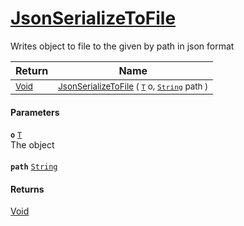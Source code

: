 # [JsonSerializeToFile](./SerializationHelper-100664141.md)

Writes object to file to the given by path in json format

| Return | Name | 
| --- | --- | 
| <sub>[Void](https://docs.microsoft.com/en-us/dotnet/api/System.Void)</sub> | <sub>[JsonSerializeToFile](./SerializationHelper-100664141.md) ( [`T`](./SerializationHelper-100664141.md) o, [`String`](https://docs.microsoft.com/en-us/dotnet/api/System.String) path )</sub> | 


#### Parameters
**`o`**  [`T`](./SerializationHelper-100664141.md)<br>The object<br><br>**`path`**  [`String`](https://docs.microsoft.com/en-us/dotnet/api/System.String)<br>
#### Returns
[Void](https://docs.microsoft.com/en-us/dotnet/api/System.Void)<br>
